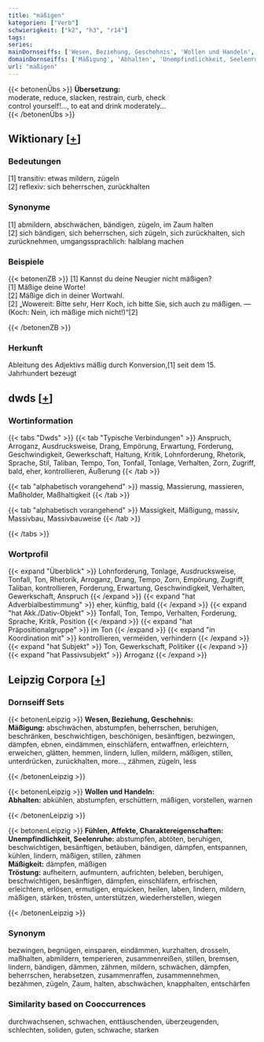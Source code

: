 ```yaml
---
title: "mäßigen"
kategorien: ["Verb"]
schwierigkeit: ["k2", "h3", "r14"]
tags:
series:
mainDornseiffs: ['Wesen, Beziehung, Geschehnis', 'Wollen und Handeln', 'Fühlen, Affekte, Charaktereigenschaften']
domainDornseiffs: ['Mäßigung', 'Abhalten', 'Unempfindlichkeit, Seelenruhe', 'Mäßigkeit', 'Tröstung']
url: "mäßigen"
---
```


{{< betonenÜbs >}}
**Übersetzung:**  
moderate, reduce, slacken, restrain, curb, check  
control yourself!..., to eat and drink moderately...  
{{< /betonenÜbs >}}

## Wiktionary [[+](https://de.wiktionary.org/wiki/mäßigen)]

### Bedeutungen
[1] transitiv: etwas mildern, zügeln  
[2] reflexiv: sich beherrschen, zurückhalten  

### Synonyme
[1] abmildern, abschwächen, bändigen, zügeln, im Zaum halten  
[2] sich bändigen, sich beherrschen, sich zügeln, sich zurückhalten, sich zurücknehmen, umgangssprachlich: halblang machen  

### Beispiele
{{< betonenZB >}}
[1] Kannst du deine Neugier nicht mäßigen?  
[1] Mäßige deine Worte!  
[2] Mäßige dich in deiner Wortwahl.  
[2] „Wowereit: Bitte sehr, Herr Koch, ich bitte Sie, sich auch zu mäßigen. — (Koch: Nein, ich mäßige mich nicht!)“[2]  

{{< /betonenZB >}}
### Herkunft
Ableitung des Adjektivs mäßig durch Konversion,[1] seit dem 15. Jahrhundert bezeugt  



## dwds [[+](https://www.dwds.de/wb/mäßigen)]

### Wortinformation
{{< tabs "Dwds" >}}
{{< tab "Typische Verbindungen" >}}
Anspruch, Arroganz, Ausdrucksweise, Drang, Empörung, Erwartung, Forderung, Geschwindigkeit, Gewerkschaft, Haltung, Kritik, Lohnforderung, Rhetorik, Sprache, Stil, Taliban, Tempo, Ton, Tonfall, Tonlage, Verhalten, Zorn, Zugriff, bald, eher, kontrollieren, Äußerung
{{< /tab >}}

{{< tab "alphabetisch vorangehend" >}}
massig, Massierung, massieren, Maßholder, Maßhaltigkeit
{{< /tab >}}

{{< tab "alphabetisch vorangehend" >}}
Massigkeit, Mäßigung, massiv, Massivbau, Massivbauweise
{{< /tab >}}

{{< /tabs >}}

### Wortprofil
{{< expand "Überblick" >}} Lohnforderung, Tonlage, Ausdrucksweise, Tonfall, Ton, Rhetorik, Arroganz, Drang, Tempo, Zorn, Empörung, Zugriff, Taliban, kontrollieren, Forderung, Erwartung, Geschwindigkeit, Verhalten, Gewerkschaft, Anspruch {{< /expand >}}
{{< expand "hat Adverbialbestimmung" >}} eher, künftig, bald {{< /expand >}}
{{< expand "hat Akk./Dativ-Objekt" >}} Tonfall, Ton, Tempo, Verhalten, Forderung, Sprache, Kritik, Position {{< /expand >}}
{{< expand "hat Präpositionalgruppe" >}} im Ton {{< /expand >}}
{{< expand "in Koordination mit" >}} kontrollieren, vermeiden, verhindern {{< /expand >}}
{{< expand "hat Subjekt" >}} Ton, Gewerkschaft, Politiker {{< /expand >}}
{{< expand "hat Passivsubjekt" >}} Arroganz {{< /expand >}}

## Leipzig Corpora [[+](https://corpora.uni-leipzig.de/en/res?word=mäßigen&corpusId=deu_newscrawl-public_2018)]

### Dornseiff Sets
{{< betonenLeipzig >}}
**Wesen, Beziehung, Geschehnis:**  
**Mäßigung:** abschwächen, abstumpfen, beherrschen, beruhigen, beschränken, beschwichtigen, beschönigen, besänftigen, bezwingen, dämpfen, ebnen, eindämmen, einschläfern, entwaffnen, erleichtern, erweichen, glätten, hemmen, lindern, lullen, mildern, mäßigen, stillen, unterdrücken, zurückhalten, more..., zähmen, zügeln, less  

{{< /betonenLeipzig >}}


{{< betonenLeipzig >}}
**Wollen und Handeln:**  
**Abhalten:** abkühlen, abstumpfen, erschüttern, mäßigen, vorstellen, warnen  

{{< /betonenLeipzig >}}


{{< betonenLeipzig >}}
**Fühlen, Affekte, Charaktereigenschaften:**  
**Unempfindlichkeit, Seelenruhe:** abstumpfen, abtöten, beruhigen, beschwichtigen, besänftigen, betäuben, bändigen, dämpfen, entspannen, kühlen, lindern, mäßigen, stillen, zähmen  
**Mäßigkeit:** dämpfen, mäßigen  
**Tröstung:** aufheitern, aufmuntern, aufrichten, beleben, beruhigen, beschwichtigen, besänftigen, dämpfen, einschläfern, erfrischen, erleichtern, erlösen, ermutigen, erquicken, heilen, laben, lindern, mildern, mäßigen, stärken, trösten, unterstützen, wiederherstellen, wiegen  

{{< /betonenLeipzig >}}

### Synonym
bezwingen, begnügen, einsparen, eindämmen, kurzhalten, drosseln, maßhalten, abmildern, temperieren, zusammenreißen, stillen, bremsen, lindern, bändigen, dämmen, zähmen, mildern, schwächen, dämpfen, beherrschen, herabsetzen, zusammenraffen, zusammennehmen, bezähmen, zügeln, Zaum, halten, abschwächen, knapphalten, entschärfen


### Similarity based on Cooccurrences
durchwachsenen, schwachen, enttäuschenden, überzeugenden, schlechten, soliden, guten, schwache, starken

